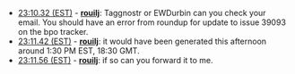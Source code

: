 * <a href="#23:10.32" id="23:10.32">23:10.32 (EST)</a> - __[rouilj](https://github.com/rouilj)__: Taggnostr or EWDurbin can you check your email. You should have an error from roundup for update to issue 39093 on the bpo tracker.
* <a href="#23:11.42" id="23:11.42">23:11.42 (EST)</a> - __[rouilj](https://github.com/rouilj)__: it would have been generated this afternoon around 1:30 PM EST, 18:30 GMT.
* <a href="#23:11.56" id="23:11.56">23:11.56 (EST)</a> - __[rouilj](https://github.com/rouilj)__: if so can you forward it to me.
